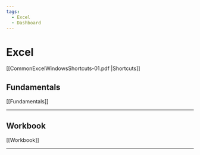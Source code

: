 ```yaml
---
tags:
  - Excel
  - Dashboard
---
```


# Excel

[[CommonExcelWindowsShortcuts-01.pdf |Shortcuts]]

## Fundamentals

[[Fundamentals]]

---

## Workbook

[[Workbook]]

---
